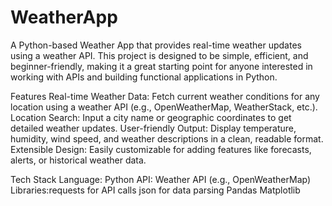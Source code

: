 # WeatherApp
A Python-based Weather App that provides real-time weather updates using a weather API. This project is designed to be simple, efficient, and beginner-friendly, making it a great starting point for anyone interested in working with APIs and building functional applications in Python.

Features 
Real-time Weather Data: Fetch current weather conditions for any location using a weather API (e.g., OpenWeatherMap, WeatherStack, etc.).
Location Search: Input a city name or geographic coordinates to get detailed weather updates.
User-friendly Output: Display temperature, humidity, wind speed, and weather descriptions in a clean, readable format.
Extensible Design: Easily customizable for adding features like forecasts, alerts, or historical weather data.

Tech Stack 
Language: Python
API: Weather API (e.g., OpenWeatherMap)
Libraries:requests for API calls
          json for data parsing
          Pandas
          Matplotlib
